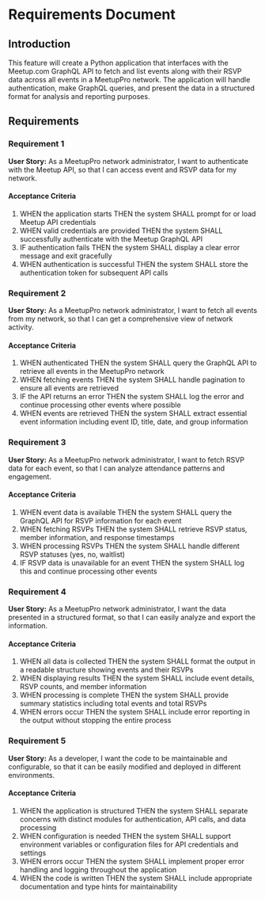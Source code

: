 # Requirements Document

## Introduction

This feature will create a Python application that interfaces with the Meetup.com GraphQL API to fetch and list events along with their RSVP data across all events in a MeetupPro network. The application will handle authentication, make GraphQL queries, and present the data in a structured format for analysis and reporting purposes.

## Requirements

### Requirement 1

**User Story:** As a MeetupPro network administrator, I want to authenticate with the Meetup API, so that I can access event and RSVP data for my network.

#### Acceptance Criteria

1. WHEN the application starts THEN the system SHALL prompt for or load Meetup API credentials
2. WHEN valid credentials are provided THEN the system SHALL successfully authenticate with the Meetup GraphQL API
3. IF authentication fails THEN the system SHALL display a clear error message and exit gracefully
4. WHEN authentication is successful THEN the system SHALL store the authentication token for subsequent API calls

### Requirement 2

**User Story:** As a MeetupPro network administrator, I want to fetch all events from my network, so that I can get a comprehensive view of network activity.

#### Acceptance Criteria

1. WHEN authenticated THEN the system SHALL query the GraphQL API to retrieve all events in the MeetupPro network
2. WHEN fetching events THEN the system SHALL handle pagination to ensure all events are retrieved
3. IF the API returns an error THEN the system SHALL log the error and continue processing other events where possible
4. WHEN events are retrieved THEN the system SHALL extract essential event information including event ID, title, date, and group information

### Requirement 3

**User Story:** As a MeetupPro network administrator, I want to fetch RSVP data for each event, so that I can analyze attendance patterns and engagement.

#### Acceptance Criteria

1. WHEN event data is available THEN the system SHALL query the GraphQL API for RSVP information for each event
2. WHEN fetching RSVPs THEN the system SHALL retrieve RSVP status, member information, and response timestamps
3. WHEN processing RSVPs THEN the system SHALL handle different RSVP statuses (yes, no, waitlist)
4. IF RSVP data is unavailable for an event THEN the system SHALL log this and continue processing other events

### Requirement 4

**User Story:** As a MeetupPro network administrator, I want the data presented in a structured format, so that I can easily analyze and export the information.

#### Acceptance Criteria

1. WHEN all data is collected THEN the system SHALL format the output in a readable structure showing events and their RSVPs
2. WHEN displaying results THEN the system SHALL include event details, RSVP counts, and member information
3. WHEN processing is complete THEN the system SHALL provide summary statistics including total events and total RSVPs
4. WHEN errors occur THEN the system SHALL include error reporting in the output without stopping the entire process

### Requirement 5

**User Story:** As a developer, I want the code to be maintainable and configurable, so that it can be easily modified and deployed in different environments.

#### Acceptance Criteria

1. WHEN the application is structured THEN the system SHALL separate concerns with distinct modules for authentication, API calls, and data processing
2. WHEN configuration is needed THEN the system SHALL support environment variables or configuration files for API credentials and settings
3. WHEN errors occur THEN the system SHALL implement proper error handling and logging throughout the application
4. WHEN the code is written THEN the system SHALL include appropriate documentation and type hints for maintainability
